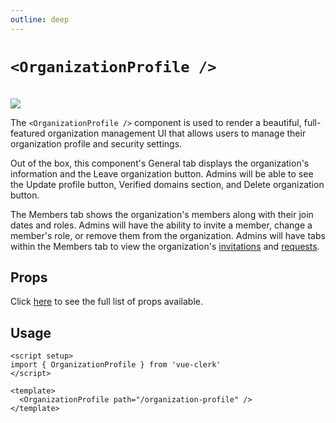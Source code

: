 ```yaml
---
outline: deep
---
```


# `<OrganizationProfile />`

<br />
<img src="https://clerk.com/_next/image?url=%2F_next%2Fstatic%2Fmedia%2F_docs%2Fmain%2Fui-components%2Forganization-profile.svg&w=1920&q=75" />

The `<OrganizationProfile />` component is used to render a beautiful, full-featured organization management UI that allows users to manage their organization profile and security settings.

Out of the box, this component's General tab displays the organization's information and the Leave organization button. Admins will be able to see the Update profile button, Verified domains section, and Delete organization button.

The Members tab shows the organization's members along with their join dates and roles. Admins will have the ability to invite a member, change a member's role, or remove them from the organization. Admins will have tabs within the Members tab to view the organization's [invitations](https://clerk.com/docs/organizations/overview#organization-invitations) and [requests](https://clerk.com/docs/organizations/overview#membership-requests).

## Props

Click [here](https://clerk.com/docs/components/organization/organization-profile#properties) to see the full list of props available.

## Usage

```vue
<script setup>
import { OrganizationProfile } from 'vue-clerk'
</script>

<template>
  <OrganizationProfile path="/organization-profile" />
</template>
```
